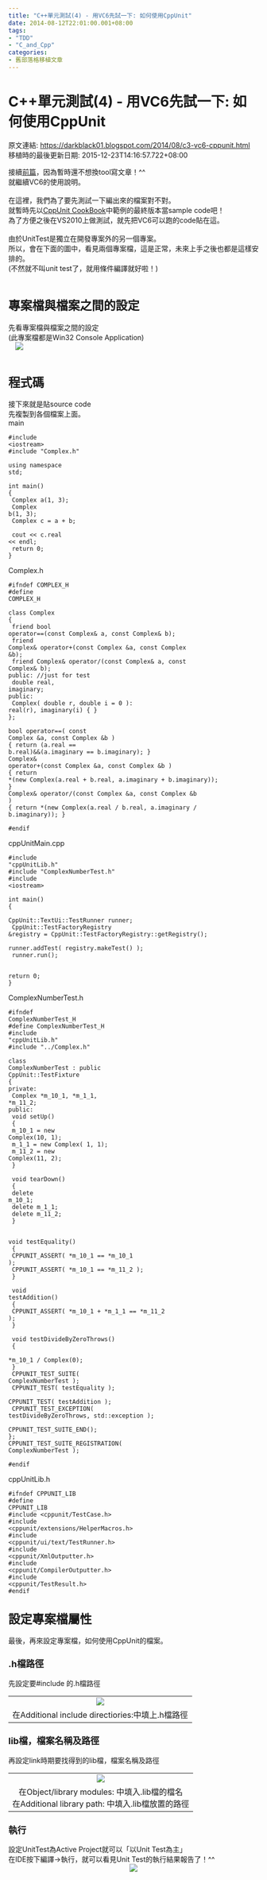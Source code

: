 ```yaml
---
title: "C++單元測試(4) - 用VC6先試一下: 如何使用CppUnit"
date: 2014-08-12T22:01:00.001+08:00
tags: 
- "TDD"
- "C_and_Cpp"
categories:
- 舊部落格移植文章
---
```


# C++單元測試(4) - 用VC6先試一下: 如何使用CppUnit

原文連結: https://darkblack01.blogspot.com/2014/08/c3-vc6-cppunit.html
移植時的最後更新日期: 2015-12-23T14:16:57.722+08:00

接續<a href="http://darkblack01.blogspot.tw/2014/08/c2-cppunit.html">前篇</a>，因為暫時還不想換tool寫文章！^^<br />就繼續VC6的使用說明。<br /><br />在這裡，我們為了要先測試一下編出來的檔案對不對。<br />就暫時先以<a href="http://cppunit.sourceforge.net/doc/1.8.0/cppunit_cookbook.html">CppUnit CookBook</a>中範例的最終版本當sample code吧！<br />為了方便之後在VS2010上做測試，就先把VC6可以跑的code貼在這。<br /><br />由於UnitTest是獨立在開發專案外的另一個專案。<br />所以，會在下面的圖中，看見兩個專案檔，這是正常，未來上手之後也都是這樣安排的。<br />(不然就不叫unit test了，就用條件編譯就好啦！)<br /><br /><h2><span style="font-size: x-large;">專案檔與檔案之間的設定</span></h2>先看專案檔與檔案之間的設定<br />(此專案檔都是Win32 Console Application)<br /><div class="separator" style="clear: both; text-align: left;"><a href="http://4.bp.blogspot.com/-3NN1sUJK64g/U-oZYLUSkDI/AAAAAAAAHac/iLoMKn2kDpQ/s1600/files_in_proj.png" imageanchor="1" style="margin-left: 1em; margin-right: 1em;"><img border="0" src="http://4.bp.blogspot.com/-3NN1sUJK64g/U-oZYLUSkDI/AAAAAAAAHac/iLoMKn2kDpQ/s1600/files_in_proj.png" /></a></div><br /><h2><span style="font-size: x-large;">程式碼</span></h2>接下來就是貼source code<br />先複製到各個檔案上面。<br />main <br /><pre class="prettyprint"><code>#include &lt;iostream&gt;<br />#include "Complex.h"<br /><br />using namespace std;<br /><br />int main()<br />{<br />    Complex a(1, 3);<br />    Complex b(1, 3);<br />    Complex c = a + b;<br /><br />    cout &lt;&lt; c.real &lt;&lt; endl;<br />    return 0;<br />}</code></pre>Complex.h <br /><pre class="prettyprint"><code>#ifndef COMPLEX_H<br />#define COMPLEX_H<br /><br />class Complex<br />{ <br />    friend bool operator==(const Complex&amp; a, const Complex&amp; b);<br />    friend Complex&amp; operator+(const Complex &amp;a, const Complex &amp;b);<br />    friend Complex&amp; operator/(const Complex&amp; a, const Complex&amp; b);<br />public:  //just for test<br />    double real, imaginary;<br />public:<br />    Complex( double r, double i = 0 ): real(r), imaginary(i) { }<br />};<br /><br />bool operator==( const Complex &amp;a, const Complex &amp;b )<br />{ return (a.real == b.real)&amp;&amp;(a.imaginary == b.imaginary); }<br />Complex&amp; operator+(const Complex &amp;a, const Complex &amp;b )<br />{ return *(new Complex(a.real + b.real, a.imaginary + b.imaginary)); }<br />Complex&amp; operator/(const Complex &amp;a, const Complex &amp;b )<br />{ return *(new Complex(a.real / b.real, a.imaginary / b.imaginary)); }<br /><br />#endif</code></pre>cppUnitMain.cpp <br /><pre class="prettyprint"><code>#include "cppUnitLib.h"<br />#include "ComplexNumberTest.h"<br />#include &lt;iostream&gt;<br /><br />int main()<br />{<br />    CppUnit::TextUi::TestRunner runner;<br />    CppUnit::TestFactoryRegistry &amp;registry = CppUnit::TestFactoryRegistry::getRegistry();<br />    runner.addTest( registry.makeTest() );<br />    runner.run();<br /><br />    return 0;<br />}</code></pre>ComplexNumberTest.h <br /><pre class="prettyprint"><code>#ifndef ComplexNumberTest_H<br />#define ComplexNumberTest_H<br />#include "cppUnitLib.h"<br />#include "../Complex.h"<br /><br />class ComplexNumberTest : public CppUnit::TestFixture<br />{<br />private:<br />    Complex *m_10_1, *m_1_1, *m_11_2;<br />public:<br />    void setUp()<br />    {<br />        m_10_1 = new Complex(10, 1);<br />        m_1_1  = new Complex( 1, 1);<br />        m_11_2 = new Complex(11, 2);<br />    }<br /><br />    void tearDown()<br />    {<br />        delete m_10_1;<br />        delete m_1_1;<br />        delete m_11_2;<br />    }<br /><br />    void testEquality()<br />    {<br />        CPPUNIT_ASSERT( *m_10_1 == *m_10_1 );<br />        CPPUNIT_ASSERT( *m_10_1 == *m_11_2 );<br />    }<br /><br />    void testAddition()<br />    {<br />        CPPUNIT_ASSERT( *m_10_1 + *m_1_1 == *m_11_2 );<br />    }<br /><br />    void testDivideByZeroThrows()<br />    {<br />        *m_10_1 / Complex(0);<br />    }<br />    CPPUNIT_TEST_SUITE( ComplexNumberTest );<br />    CPPUNIT_TEST( testEquality );<br />    CPPUNIT_TEST( testAddition );<br />    CPPUNIT_TEST_EXCEPTION( testDivideByZeroThrows, std::exception );<br />    CPPUNIT_TEST_SUITE_END();<br />};<br />CPPUNIT_TEST_SUITE_REGISTRATION( ComplexNumberTest );<br /><br />#endif</code></pre>cppUnitLib.h <br /><pre class="prettyprint"><code>#ifndef CPPUNIT_LIB<br />#define CPPUNIT_LIB<br />#include &lt;cppunit/TestCase.h&gt;<br />#include &lt;cppunit/extensions/HelperMacros.h&gt;<br />#include &lt;cppunit/ui/text/TestRunner.h&gt;<br />#include &lt;cppunit/XmlOutputter.h&gt;<br />#include &lt;cppunit/CompilerOutputter.h&gt;<br />#include &lt;cppunit/TestResult.h&gt;<br />#endif</code></pre><h2><span style="font-size: x-large;">設定專案檔屬性</span></h2>最後，再來設定專案檔，如何使用CppUnit的檔案。<br /><h3><span style="font-size: large;">.h檔路徑</span></h3>先設定要#include 的.h檔路徑<br /><table align="center" cellpadding="0" cellspacing="0" class="tr-caption-container" style="margin-left: auto; margin-right: auto; text-align: center;"><tbody><tr><td style="text-align: center;"><a href="http://2.bp.blogspot.com/-tIi-XKdiR-M/U-oc2QIRPXI/AAAAAAAAHas/KQViw37Wbro/s1600/setup_proj_file_include_path.png" imageanchor="1" style="margin-left: auto; margin-right: auto;"><img border="0" src="http://2.bp.blogspot.com/-tIi-XKdiR-M/U-oc2QIRPXI/AAAAAAAAHas/KQViw37Wbro/s1600/setup_proj_file_include_path.png" /></a></td></tr><tr><td class="tr-caption" style="text-align: center;">在Additional include directiories:中填上.h檔路徑</td></tr></tbody></table><h3><span style="font-size: large;">lib檔，檔案名稱及路徑</span></h3>再設定link時期要找得到的lib檔，檔案名稱及路徑<br /><table align="center" cellpadding="0" cellspacing="0" class="tr-caption-container" style="margin-left: auto; margin-right: auto; text-align: center;"><tbody><tr><td style="text-align: center;"><a href="http://1.bp.blogspot.com/-rkQktDL-SUQ/U-oc2ZxLaOI/AAAAAAAAHao/BKLlNkQxIao/s1600/setup_proj_file_lib_files.png" imageanchor="1" style="margin-left: auto; margin-right: auto;"><img border="0" src="http://1.bp.blogspot.com/-rkQktDL-SUQ/U-oc2ZxLaOI/AAAAAAAAHao/BKLlNkQxIao/s1600/setup_proj_file_lib_files.png" /></a></td></tr><tr><td class="tr-caption" style="text-align: center;">在Object/library modules: 中填入.lib檔的檔名<br />在Additional library path: 中填入.lib檔放置的路徑</td></tr></tbody></table><h3><span style="font-size: large;">執行</span></h3>設定UnitTest為Active Project就可以「以Unit Test為主」<br />在IDE按下編譯→執行，就可以看見Unit Test的執行結果報告了！^^<br /><div class="separator" style="clear: both; text-align: center;"><a href="http://1.bp.blogspot.com/-4u3kGqZue90/U-oeJ-alDQI/AAAAAAAAHa4/04ucWDIFXqE/s1600/unit_test_result.png" imageanchor="1" style="margin-left: 1em; margin-right: 1em;"><img border="0" src="http://1.bp.blogspot.com/-4u3kGqZue90/U-oeJ-alDQI/AAAAAAAAHa4/04ucWDIFXqE/s1600/unit_test_result.png" /></a></div><br /><br />
